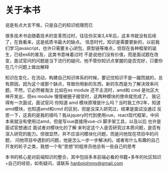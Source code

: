 # 关于本书

说是有点大言不惭，只是自己的知识梳理而已

很多技术书会随着技术的变革而过时，往往你买来3,4年后，这本书就没有后续了，在我看来，这是纸质书最大的缺点。
信息时代，知识是需要更新的，以前我们学习javascript，也许只需要关心闭包，原型链等难点，但现在各种框架的诞生，已经es6的普及，这类书意味着过时
不是说他们没有价值，而是面试题在改变，面试官问的问题是当下流行的疑问，他不管你知识点掌握的是否完好，只要你在几个问题上做出解释

知识在变化，在流动，构建自己知识体系的时候，要记住知识不是一蹴而就的，总有原因，因为这个或那个缺点，导致你用新的东西，新的东西是为了解决效率问题，不然，它必然被淘汰
比如在es module 还不主流时，amd和 cmd 是社区大神开发出，但es module 慢慢被圈子接受时，这两种模块的使命就完成了。
我记得有一次面试，面试官问 你知道 amd 模块原理是什么吗？当时我工作2年，知道amd模块，也知道amd和cmd 的区别，但是没深入研究过，结果是面试没通过
反思一下，这真的是我的错吗？我从jquery时代到使用vue，react现代框架，中间本来就没有使用过amd，但是写vue直接用vue-cli 脚手架工具，以及以后
也许是面试官想通过 面试者对模块化的了解 来判定这个人是否研究过本质问题，是否有深入研究的能力。但很显然，并不应该问模块化问题，而是问他现在项目中的问题，
问他项目中遇到的问题，他是怎么一步一步解决的。或者有什么有趣的自己开发的轮子之类，我想一个有“思想”的程序员他总有一些自己的思考


本书的核心是对前端知识的整合，其中包括多本前端必看的书籍+多年的社区知识+自己的经验，如有疑问，请联系 hanbojohnny@gmail.com

